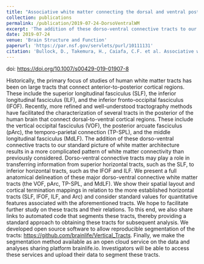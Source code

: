 ```yaml
---
title: "Associative white matter connecting the dorsal and ventral posterior human cortex"
collection: publications
permalink: /publication/2019-07-24-DorsoVentralWM
excerpt: 'The addition of these dorso-ventral connective tracts to our standard picture of white matter architecture results in a more complicated pattern of white matter connectivity than previously considered.'
date: 2019-07-24
venue: 'Brain Structure and Function'
paperurl: 'https://par.nsf.gov/servlets/purl/10111131'
citation: 'Bullock, D., Takemura, H., Caiafa, C.F. et al. Associative white matter connecting the dorsal and ventral posterior human cortex. <i>Brain Struct Funct</i> 224, 2631–2660 (2019). https://doi.org/10.1007/s00429-019-01907-8'
---
```

doi: https://doi.org/10.1007/s00429-019-01907-8

Historically, the primary focus of studies of human white matter tracts has been on large tracts that connect anterior-to-posterior cortical regions. These include the superior longitudinal fasciculus (SLF), the inferior longitudinal fasciculus (ILF), and the inferior fronto-occipital fasciculus (IFOF). Recently, more refined and well-understood tractography methods have facilitated the characterization of several tracts in the posterior of the human brain that connect dorsal-to-ventral cortical regions. These include the vertical occipital fasciculus (VOF), the posterior arcuate fasciculus (pArc), the temporo-parietal connection (TP-SPL), and the middle longitudinal fasciculus (MdLF). The addition of these dorso-ventral connective tracts to our standard picture of white matter architecture results in a more complicated pattern of white matter connectivity than previously considered. Dorso-ventral connective tracts may play a role in transferring information from superior horizontal tracts, such as the SLF, to inferior horizontal tracts, such as the IFOF and ILF. We present a full anatomical delineation of these major dorso-ventral connective white matter tracts (the VOF, pArc, TP-SPL, and MdLF). We show their spatial layout and cortical termination mappings in relation to the more established horizontal tracts (SLF, IFOF, ILF, and Arc) and consider standard values for quantitative features associated with the aforementioned tracts. We hope to facilitate further study on these tracts and their relations. To this end, we also share links to automated code that segments these tracts, thereby providing a standard approach to obtaining these tracts for subsequent analysis. We developed open source software to allow reproducible segmentation of the tracts: https://github.com/brainlife/Vertical_Tracts. Finally, we make the segmentation method available as an open cloud service on the data and analyses sharing platform brainlife.io. Investigators will be able to access these services and upload their data to segment these tracts.



